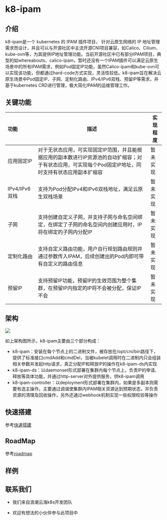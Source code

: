 # k8-ipam

## 介绍

k8-ipam是一个 kubernetes 的 IPAM 插件项目， 针对云原生网络的 IP 地址管理需求而设计，并且可以与开源社区中主流开源CNI项目兼容，如Calico、Cilium、kube-ovn等，为其提供IP地址管理功能。当前开源社区中已有部分IPAM项目，典型的如whereabouts、calico-ipam，暂时还没有一个IPAM插件可以满足云原生场景中的所有IPAM需求，例如Pod固定IP功能，虽然Calico-ipam和kube-ovn可以实现该功能，但都通过hard-code方式实现，灵活性较低。k8-ipam旨在解决云原生场景中Pod固定IP、子网、定制化路由、IPv4/IPv6双栈、预留IP等需求，并基于kubernetes CRD进行管理，极大简化IPAM的运维管理工作。

## 关键功能

| 功能          | 描述                                                         | 实现程度 |
| :------------ | ------------------------------------------------------------ | -------- |
| 应用固定IP    | 对于无状态应用，可实现固定IP范围，并且能根据应用的副本数进行IP资源池的自动扩缩容；对于有状态应用，可实现每个Pod固定IP地址，同时支持有状态应用副本扩缩容 | 暂未实现 |
| IPv4/IPv6双栈 | 支持为Pod分配IPv4和IPv6双栈地址，满足云原生双栈场景          | 暂未实现 |
| 子网          | 支持创建自定义子网，并支持子网与命名空间绑定，在绑定了子网的命名空间内创建应用时，IP将在绑定的子网内分配IP | 暂未实现 |
| 定制化路由    | 支持自定义路由功能，用户自行规划路由规则并通过参数传入IPAM，后续创建出的Pod内即可带有自定义的路由信息 | 暂未实现 |
| 预留IP        | 支持预留IP功能，预留IP的生效范围为整个集群，在预留IP内指定的IP将不会被分配，保证IP不会 | 暂未实现 |



## 架构

 ![](D:\GoProject\k8-ipam\docs\images\架构图.png)

如上架构图所示，k8-ipam主要由三个部分构成：

- k8-ipam：安装在每个节点上的二进制文件，被存放在/opt/cni/bin路径下，提供了标准接口cmdAdd和cmdDel，当被kubelet调用时在二进制内只会组装相关参数并发起http请求，真正分配IP和释放IP的操作在k8-ipam-ds内实现
- k8-ipam-ds：以daemonset形式部署在集群内每个节点上，负责IP的申请、释放等具体功能，并通过http-server对外提供服务，供k8-ipam调用
- k8-ipam-controller：以deployment形式部署在集群内，如果是多副本则需要有选主操作。主要通过调谐使集群内IPAM相关资源达到预期状态，并负责资源的清理及回收操作，另外还通过webhook机制实现一些权限校验等操作

## 快速搭建

参考[快速搭建](./docs/install.md)

## RoadMap

参考[roadmap](roadmap.md)

## 样例



## 联系我们

 - 我们来自浪潮云海k8s开发团队

 - 欢迎有想法的小伙伴参与此项目中

   
